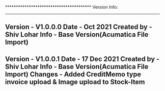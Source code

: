 ﻿﻿****************************************
			Version Info:
****************************************

Version		-	V1.0.0.0
Date		-	Oct 2021
Created by	-	Shiv Lohar
Info		-	Base Version(Acumatica File Import)
----------------------------------------------------------------------------------------------------------------------

Version		-	V1.0.0.1
Date		-	17 Dec 2021
Created by	-	Shiv Lohar
Info		-	Base Version(Acumatica File Import)
Changes     -   Added CreditMemo type invoice upload & Image upload to Stock-Item
----------------------------------------------------------------------------------------------------------------------